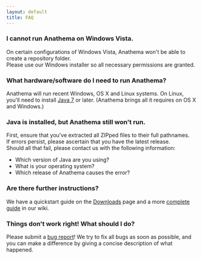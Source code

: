 ```yaml
---
layout: default
title: FAQ
---
```

### I cannot run Anathema on Windows Vista.

On certain configurations of Windows Vista, Anathema won't be able to create a repository folder.  
Please use our Windows installer so all necessary permissions are granted.

### What hardware/software do I need to run Anathema?

Anathema will run recent Windows, OS X and Linux systems.
On Linux, you'll need to install [Java 7](http://www.java.com) or later. (Anathema brings all it requires on OS X and Windows.)

### Java is installed, but Anathema still won't run.

First, ensure that you've extracted all ZIPped files to their full pathnames.  
If errors persist, please ascertain that you have the latest release.  
Should all that fail, please contact us with the following information:

* Which version of Java are you using?
* What is your operating system?
* Which release of Anathema causes the error?

### Are there further instructions?

We have a quickstart guide on the [Downloads](/downloads) page and a more [complete guide](https://github.com/anathema/anathema/wiki/Guide) in our wiki.

### Things don't work right! What should I do?
	
Please submit a [bug report](https://github.com/anathema/anathema/issues)!
We try to fix all bugs as soon as possible, and you can make a difference by giving a concise description of what happened.
